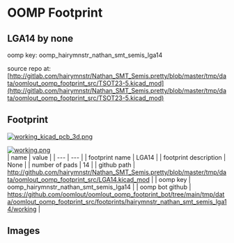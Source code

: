 # OOMP Footprint  
## LGA14  by none  
  
oomp key: oomp_hairymnstr_nathan_smt_semis_lga14  
  
source repo at: [http://gitlab.com/hairymnstr/Nathan_SMT_Semis.pretty/blob/master/tmp/data/oomlout_oomp_footprint_src/TSOT23-5.kicad_mod](http://gitlab.com/hairymnstr/Nathan_SMT_Semis.pretty/blob/master/tmp/data/oomlout_oomp_footprint_src/TSOT23-5.kicad_mod)  
## Footprint  
  
[![working_kicad_pcb_3d.png](working_kicad_pcb_3d_600.png)](working_kicad_pcb_3d.png)  
  
[![working.png](working_600.png)](working.png)  
| name | value | 
| --- | --- | 
| footprint name | LGA14 | 
| footprint description | None | 
| number of pads | 14 | 
| github path | http://github.com/hairymnstr/Nathan_SMT_Semis.pretty/blob/master/tmp/data/oomlout_oomp_footprint_src/LGA14.kicad_mod | 
| oomp key | oomp_hairymnstr_nathan_smt_semis_lga14 | 
| oomp bot github | https://github.com/oomlout/oomlout_oomp_footprint_bot/tree/main/tmp/data/oomlout_oomp_footprint_src/footprints/hairymnstr_nathan_smt_semis_lga14/working | 
## Images  
